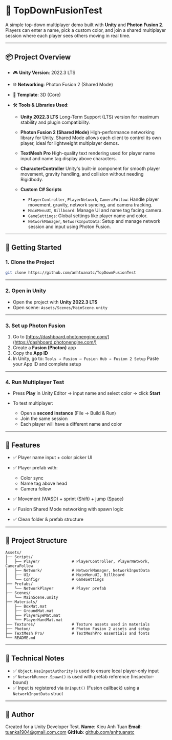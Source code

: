 # 🔷 TopDownFusionTest

A simple top-down multiplayer demo built with **Unity** and **Photon Fusion 2**.
Players can enter a name, pick a custom color, and join a shared multiplayer session where each player sees others moving in real time.

---

## 📦 Project Overview

* 🎮 **Unity Version**: 2022.3 LTS
* 🌐 **Networking**: Photon Fusion 2 (Shared Mode)
* 🧱 **Template**: 3D (Core)
* 🛠️ **Tools & Libraries Used**:

  * **Unity 2022.3 LTS**
    Long-Term Support (LTS) version for maximum stability and plugin compatibility.
  * **Photon Fusion 2 (Shared Mode)**
    High-performance networking library for Unity. Shared Mode allows each client to control its own player, ideal for lightweight multiplayer demos.
  * **TextMesh Pro**
    High-quality text rendering used for player name input and name tag display above characters.
  * **CharacterController**
    Unity's built-in component for smooth player movement, gravity handling, and collision without needing Rigidbody.
  * **Custom C# Scripts**

    * `PlayerController`, `PlayerNetwork`, `CameraFollow`: Handle player movement, gravity, network syncing, and camera tracking.
    * `MainMenuUI`, `Billboard`: Manage UI and name tag facing camera.
    * `GameSettings`: Global settings like player name and color.
    * `NetworkManager`, `NetworkInputData`: Setup and manage network session and input using Photon Fusion.

---

## 🚀 Getting Started

### 1. Clone the Project

```bash
git clone https://github.com/anhtuanatc/TopDownFusionTest
```

---

### 2. Open in Unity

* Open the project with **Unity 2022.3 LTS**
* Open scene: `Assets/Scenes/MainScene.unity`

---

### 3. Set up Photon Fusion

1. Go to [https://dashboard.photonengine.com/](https://dashboard.photonengine.com/)
2. Create a **Fusion (Photon)** app
3. Copy the **App ID**
4. In Unity, go to:
   `Tools → Fusion → Fusion Hub → Fusion 2 Setup`
   Paste your App ID and complete setup

---

### 4. Run Multiplayer Test

* Press **Play** in Unity Editor → input name and select color → click **Start**
* To test multiplayer:

  * Open a **second instance** (File → Build & Run)
  * Join the same session
  * Each player will have a different name and color

---

## 🎯 Features

* ✅ Player name input + color picker UI
* ✅ Player prefab with:

  * Color sync
  * Name tag above head
  * Camera follow
* ✅ Movement (WASD) + sprint (Shift) + jump (Space)
* ✅ Fusion Shared Mode networking with spawn logic
* ✅ Clean folder & prefab structure

---

## 📁 Project Structure

```
Assets/
├── Scripts/
│   ├── Player/              # PlayerController, PlayerNetwork, CameraFollow
│   ├── Network/             # NetworkManager, NetworkInputData
│   ├── UI/                  # MainMenuUI, Billboard
│   └── Config/              # GameSettings
├── Prefabs/
│   └── NetworkPlayer        # Player prefab
├── Scenes/
│   └── MainScene.unity
├── Materials/
│   ├── BoxMat.mat
│   ├── GroundMat.mat
│   ├── PlayerEyeMat.mat
│   └── PlayerHandMat.mat
├── Textures/                # Texture assets used in materials
├── Photon/                  # Photon Fusion 2 assets and setup
├── TextMesh Pro/            # TextMeshPro essentials and fonts
└── README.md
```

---

## 🧠 Technical Notes

* ✅ `Object.HasInputAuthority` is used to ensure local player-only input
* ✅ `NetworkRunner.Spawn()` is used with prefab reference (Inspector-bound)
* ✅ Input is registered via `OnInput()` (Fusion callback) using a `NetworkInputData` struct

---

## 📩 Author

Created for a Unity Developer Test.
**Name**: Kieu Anh Tuan
**Email**: [tuanka1904@gmail.com.com](mailto:tuanka1904@gmail.com.com)
**GitHub**: [github.com/anhtuanatc](https://github.com/anhtuanatc)
